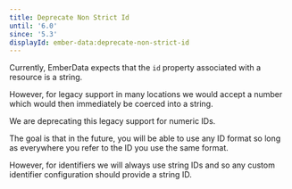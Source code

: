 ```yaml
---
title: Deprecate Non Strict Id
until: '6.0'
since: '5.3'
displayId: ember-data:deprecate-non-strict-id
---
```


Currently, EmberData expects that the `id` property associated with a resource is a string.

However, for legacy support in many locations we would accept a number which would then immediately be coerced into a string.

We are deprecating this legacy support for numeric IDs.

The goal is that in the future, you will be able to use any ID format so long as everywhere you refer to the ID you use the same format.

However, for identifiers we will always use string IDs and so any custom identifier configuration should provide a string ID.

